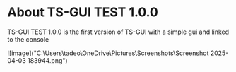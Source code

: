 # About TS-GUI TEST 1.0.0

TS-GUI TEST 1.0.0 is the first version of TS-GUI with a simple gui and linked to the console

![image]("C:\Users\tadeo\OneDrive\Pictures\Screenshots\Screenshot 2025-04-03 183944.png")
